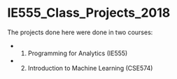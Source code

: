 # IE555_Class_Projects_2018
The projects done here were done in two courses:
- 1. Programming for Analytics (IE555)
- 2. Introduction to Machine Learning (CSE574)
